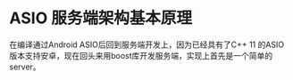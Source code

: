 # ASIO 服务端架构基本原理
在编译通过Android ASIO后回到服务端开发上，因为已经具有了C++ 11 的ASIO版本支持安卓，现在回头来用boost库开发服务端，实现上首先是一个简单的server。
